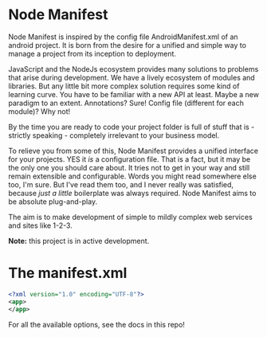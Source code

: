 Node Manifest
=============

Node Manifest is inspired by the config file AndroidManifest.xml of an android project.
It is born from the desire for a unified and simple way
to manage a project from its inception to deployment.

JavaScript and the NodeJs ecosystem provides many solutions to problems
that arise during development.
We have a lively ecosystem of modules and libraries.
But any little bit more complex solution requires some kind of learning curve.
You have to be familiar with a new API at least.
Maybe a new paradigm to an extent.
Annotations? Sure! Config file (different for each module)? Why not!

By the time you are ready to code
your project folder is full of stuff that is - strictly speaking -
completely irrelevant to your business model.

To relieve you from some of this,
Node Manifest provides a unified interface for your projects.
YES it *is* a configuration file.
That is a fact, but it may be the only one you should care about.
It tries not to get in your way and still remain extensible and configurable.
Words you might read somewhere else too, I'm sure.
But I've read them too, and I never really was satisfied,
because *just a little* boilerplate was always required.
Node Manifest aims to be absolute plug-and-play.

The aim is to make development of simple to mildly complex web services and sites
like 1-2-3.

**Note:** this project is in active development.

# The manifest.xml

```xml
<?xml version="1.0" encoding="UTF-8"?>
<app>
</app>
```
For all the available options, see the docs in this repo!